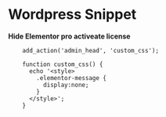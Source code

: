 # Wordpress Snippet

**Hide Elementor pro activeate license**

        add_action('admin_head', 'custom_css');

        function custom_css() {
          echo '<style>
            .elementor-message {
              display:none;
            } 
          </style>';
        }
